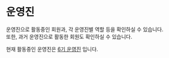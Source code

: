 # 운영진

운영진으로 활동중인 회원과, 각 운영진별 역할 등을 확인하실 수 있습니다.  
또한, 과거 운영진으로 활동한 회원도 확인하실 수 있습니다.

현재 활동중인 운영진은 [6기 운영진](./gen6.md) 입니다.